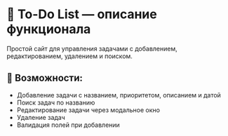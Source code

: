 # 📝 To-Do List — описание функционала

Простой сайт для управления задачами с добавлением, редактированием, удалением и поиском.

## 🔧 Возможности:
- Добавление задачи с названием, приоритетом, описанием и датой
- Поиск задач по названию
- Редактирование задачи через модальное окно
- Удаление задач
- Валидация полей при добавлении
